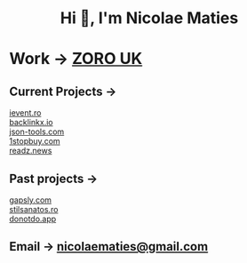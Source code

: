 <h1 align="center">Hi 👋, I'm Nicolae Maties</h1>

# Work → [ZORO UK](https://www.zoro.co.uk)
## Current Projects → <br/>
[ievent.ro](https://www.ievent.ro) <br/>
[backlinkx.io](https://www.backlinkx.io) <br/>
[json-tools.com](https://www.json-tools.com) <br/>
[1stopbuy.com](https://www.1stopbuy.com)  <br />
[readz.news](https://www.readz.news)  <br />


## Past projects → <br/>
[gapsly.com](https://web.archive.org/web/20250126191531/https://www.gapsly.com/) <br/>
[stilsanatos.ro](https://web.archive.org/web/20241230163944/https://www.stilsanatos.ro/) <br/>
[donotdo.app](https://web.archive.org/web/20221119113500/https://www.donotdo.app/) <br/>

## Email → **nicolaematies@gmail.com**

